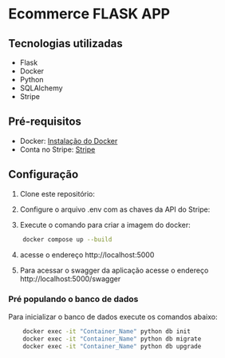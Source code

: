 # Ecommerce FLASK APP


## Tecnologias utilizadas
- Flask
- Docker
- Python
- SQLAlchemy
- Stripe

## Pré-requisitos

- Docker: [Instalação do Docker](https://docs.docker.com/get-docker/)
- Conta no Stripe: [Stripe](https://stripe.com/br)


## Configuração

1. Clone este repositório:

2. Configure o arquivo .env com as chaves da API do Stripe:

3. Execute o comando para criar a imagem do docker:

```bash
    docker compose up --build
```
4. acesse o endereço http://localhost:5000

5. Para acessar o swagger da aplicação acesse o endereço http://localhost:5000/swagger


### Pré populando o banco de dados

Para inicializar o banco de dados execute os comandos abaixo:

```bash
    docker exec -it "Container_Name" python db init
    docker exec -it "Container_Name" python db migrate
    docker exec -it "Container_Name" python db upgrade
```
